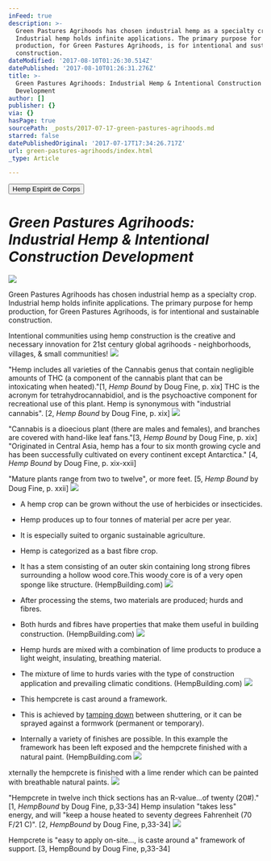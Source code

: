```yaml
---
inFeed: true
description: >-
  Green Pastures Agrihoods has chosen industrial hemp as a specialty crop.
  Industrial hemp holds infinite applications. The primary purpose for hemp
  production, for Green Pastures Agrihoods, is for intentional and sustainable
  construction.
dateModified: '2017-08-10T01:26:30.514Z'
datePublished: '2017-08-10T01:26:31.276Z'
title: >-
  Green Pastures Agrihoods: Industrial Hemp & Intentional Construction
  Development
author: []
publisher: {}
via: {}
hasPage: true
sourcePath: _posts/2017-07-17-green-pastures-agrihoods.md
starred: false
datePublishedOriginal: '2017-07-17T17:34:26.717Z'
url: green-pastures-agrihoods/index.html
_type: Article

---
```

<button data-role="cta" style="">Hemp Espirit de Corps</button>

# _**Green Pastures Agrihoods: Industrial Hemp & Intentional Construction Development**_
![](https://the-grid-user-content.s3-us-west-2.amazonaws.com/88b2a34e-aa59-478e-a63c-52559a692993.jpg)

Green Pastures Agrihoods has chosen industrial hemp as a specialty crop. Industrial hemp holds infinite applications. The primary purpose for hemp production, for Green Pastures Agrihoods, is for intentional and sustainable construction.

Intentional communities using hemp construction is the creative and necessary innovation for 21st century global agrihoods - neighborhoods, villages, & small communities!
![](https://the-grid-user-content.s3-us-west-2.amazonaws.com/ec664060-44fc-489d-bcc1-a674f6fc9ee6.jpg)

"Hemp includes all varieties of the Cannabis genus that contain negligible amounts of THC (a component of the cannabis plant that can be intoxicating when heated)."\[1, _Hemp Bound_ by Doug Fine, p. xix\] THC is the acronym for tetrahydrocannabidiol, and is the psychoactive component for recreational use of this plant. Hemp is synonymous with "industrial cannabis". \[2, _Hemp Bound_ by Doug Fine, p. xix\]
![](https://the-grid-user-content.s3-us-west-2.amazonaws.com/874b1c25-3799-470e-b0a6-4768dc8551fa.jpg)

"Cannabis is a dioecious plant (there are males and females), and branches are covered with hand-like leaf fans."\[3, _Hemp Bound_ by Doug Fine, p. xix\] "Originated in Central Asia, hemp has a four to six month growing cycle and has been successfully cultivated on every continent except Antarctica." \[4, _Hemp Bound_ by Doug Fine, p. xix-xxii\]

"Mature plants range from two to twelve", or more feet. \[5, _Hemp Bound_ by Doug Fine, p. xxii\]
![](https://the-grid-user-content.s3-us-west-2.amazonaws.com/f0ddec2b-dd0f-4c39-9009-4896f10a6187.jpg)

* A hemp crop can be grown without the use of herbicides or insecticides.
* Hemp produces up to four tonnes of material per acre per year.
* It is especially suited to organic sustainable agriculture.
* Hemp is categorized as a bast fibre crop.
* It has a stem consisting of an outer skin containing long strong fibres surrounding a hollow wood core.This woody core is of a very open sponge like structure. (HempBuilding.com)
![](https://the-grid-user-content.s3-us-west-2.amazonaws.com/45700143-d98e-4451-817a-75ff1eecfd12.jpg)

* After processing the stems, two materials are produced; hurds and fibres.
* Both hurds and fibres have properties that make them useful in building construction. (HempBuilding.com)
![](https://the-grid-user-content.s3-us-west-2.amazonaws.com/eb565bd7-ac93-4f24-ac99-e5678d03fe48.png)

* Hemp hurds are mixed with a combination of lime products to produce a light weight, insulating, breathing material.
* The mixture of lime to hurds varies with the type of construction application and prevailing climatic conditions. (HempBuilding.com)
![](https://the-grid-user-content.s3-us-west-2.amazonaws.com/ae9cc866-ba3c-4cb5-a586-af68336df3a1.jpg)

* This hempcrete is cast around a framework.
* This is achieved by [tamping down][0] between shuttering, or it can be sprayed against a formwork (permanent or temporary).
* Internally a variety of finishes are possible. In this example the framework has been left exposed and the hempcrete finished with a natural paint. (HempBuilding.com
![](https://the-grid-user-content.s3-us-west-2.amazonaws.com/e0247618-d558-4621-9dae-d6b2232930de.jpg)

xternally the hempcrete is finished with a lime render which can be painted with breathable natural paints.
![](https://the-grid-user-content.s3-us-west-2.amazonaws.com/08310cba-f1b1-468b-9f96-784a922d56f4.jpg)

"Hempcrete in twelve inch thick sections has an R-value...of twenty (20\#)." \[1, _HempBound_ by Doug Fine, p,33-34\] Hemp insulation "takes less" energy, and will "keep a house heated to seventy degrees Fahrenheit (70 F/21 C)". \[2, _HempBound_ by Doug Fine, p,33-34\]
![](https://the-grid-user-content.s3-us-west-2.amazonaws.com/c69ba12e-f4a3-42d7-b68d-72b316176c2b.jpg)

Hempcrete is "easy to apply on-site..., is caste around a" framework of support. \[3, HempBound by Doug Fine, p,33-34\]

[0]: javascript:openIt('tamp.html'); "Tamping"